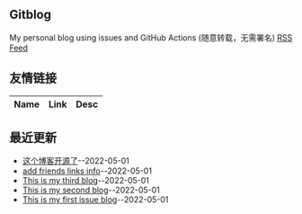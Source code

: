 ## Gitblog
My personal blog using issues and GitHub Actions (随意转载，无需署名)
[RSS Feed](https://raw.githubusercontent.com/fangjian98/space/master/feed.xml)
## 友情链接
| Name | Link | Desc | 
 | ---- | ---- | ---- |
## 最近更新
- [这个博客开源了](https://github.com/fangjian98/space/issues/9)--2022-05-01
- [add friends links info](https://github.com/fangjian98/space/issues/8)--2022-05-01
- [This is my third blog](https://github.com/fangjian98/space/issues/7)--2022-05-01
- [This is my second blog](https://github.com/fangjian98/space/issues/6)--2022-05-01
- [This is my first issue blog](https://github.com/fangjian98/space/issues/5)--2022-05-01
